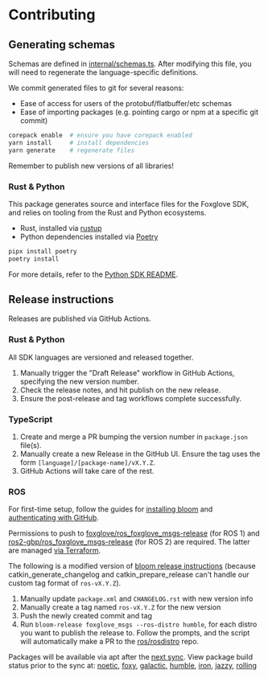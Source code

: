 # Contributing

## Generating schemas

Schemas are defined in [internal/schemas.ts](internal/schemas.ts). After modifying this file, you will need to regenerate the language-specific definitions.

We commit generated files to git for several reasons:

- Ease of access for users of the protobuf/flatbuffer/etc schemas
- Ease of importing packages (e.g. pointing cargo or npm at a specific git commit)

```sh
corepack enable  # ensure you have corepack enabled
yarn install     # install dependencies
yarn generate    # regenerate files
```

Remember to publish new versions of all libraries!

### Rust & Python

This package generates source and interface files for the Foxglove SDK, and relies on tooling from the Rust and Python ecosystems.

- Rust, installed via [rustup](https://rustup.rs/)
- Python dependencies installed via [Poetry](https://python-poetry.org/)

```sh
pipx install poetry
poetry install
```

For more details, refer to the [Python SDK README](python/foxglove-sdk/README.md).

## Release instructions

Releases are published via GitHub Actions.

### Rust & Python

All SDK languages are versioned and released together.

1. Manually trigger the "Draft Release" workflow in GitHub Actions, specifying the new version number.
2. Check the release notes, and hit publish on the new release.
3. Ensure the post-release and tag workflows complete successfully.

### TypeScript

1. Create and merge a PR bumping the version number in `package.json` file(s).
2. Manually create a new Release in the GitHub UI. Ensure the tag uses the form `[language]/[package-name]/vX.Y.Z`.
3. GitHub Actions will take care of the rest.

### ROS

For first-time setup, follow the guides for [installing bloom](http://ros-infrastructure.github.io/bloom/) and [authenticating with GitHub](https://wiki.ros.org/bloom/Tutorials/GithubManualAuthorization).

Permissions to push to [foxglove/ros_foxglove_msgs-release](https://github.com/foxglove/ros_foxglove_msgs-release) (for ROS 1) and [ros2-gbp/ros_foxglove_msgs-release](https://github.com/ros2-gbp/ros_foxglove_msgs-release) (for ROS 2) are required. The latter are managed [via Terraform](https://github.com/ros2-gbp/ros2-gbp-github-org/blob/latest/foxglove_msgs.tf).

The following is a modified version of [bloom release instructions](https://wiki.ros.org/bloom/Tutorials/ReleaseCatkinPackage) (because catkin_generate_changelog and catkin_prepare_release can't handle our custom tag format of `ros-vX.Y.Z`).

1. Manually update `package.xml` and `CHANGELOG.rst` with new version info
2. Manually create a tag named `ros-vX.Y.Z` for the new version
3. Push the newly created commit and tag
4. Run `bloom-release foxglove_msgs --ros-distro humble`, for each distro you want to publish the release to. Follow the prompts, and the script will automatically make a PR to the [ros/rosdistro](https://github.com/ros/rosdistro) repo.

Packages will be available via apt after the [next sync](https://discourse.ros.org/c/release/16). View package build status prior to the sync at:
[noetic](http://repositories.ros.org/status_page/ros_noetic_default.html?q=foxglove),
[foxy](http://repo.ros2.org/status_page/ros_foxy_default.html?q=foxglove),
[galactic](http://repo.ros2.org/status_page/ros_galactic_default.html?q=foxglove),
[humble](http://repo.ros2.org/status_page/ros_humble_default.html?q=foxglove),
[iron](http://repo.ros2.org/status_page/ros_iron_default.html?q=foxglove),
[jazzy](http://repo.ros2.org/status_page/ros_jazzy_default.html?q=foxglove),
[rolling](http://repo.ros2.org/status_page/ros_rolling_default.html?q=foxglove)
